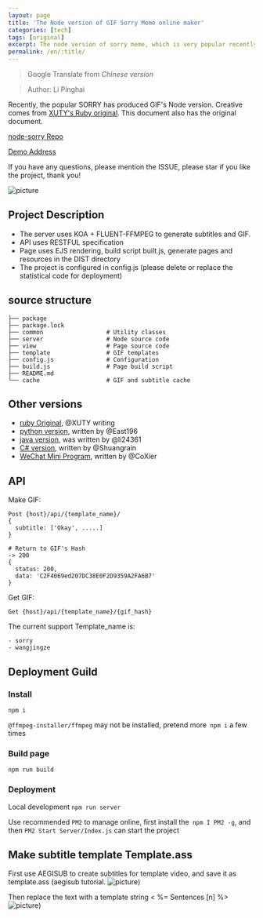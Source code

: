 ```yaml
---
layout: page
title: 'The Node version of GIF Sorry Meme online maker'
categories: [tech]
tags: [original]
excerpt: The node version of sorry meme, which is very popular recently, is used to make gif online. The server uses koa + fluent-ffmpeg, and the API uses RESTful specifications.
permalink: /en/:title/
---
```

> Google Translate from *Chinese version*

> Author: Li Pinghai

Recently, the popular SORRY has produced GIF's Node version. Creative comes from [XUTY's Ruby original](https://github.com/xtyxtyx/sorry). This document also has the original document.

[node-sorry Repo](https://github.com/lipinghai/node-sORRY)

[Demo Address](http://gif.lipinghai.cn/index.html?from=Segmentfault)

If you have any questions, please mention the ISSUE, please star if you like the project, thank you!

![picture](http://imgsrc.baidu.com/forum/pic/item/a98C4BC6A7EFCE1B86B10CCCA351F3DEB58F6585.gif)

## Project Description

* The server uses KOA + FLUENT-FFMPEG to generate subtitles and GIF.
* API uses RESTFUL specification
* Page uses EJS rendering, build script built.js, generate pages and resources in the DIST directory
* The project is configured in config.js (please delete or replace the statistical code for deployment)

## source structure

```
├── package
├── package.lock
├── common                  # Utility classes
├── server                  # Node source code
├── view                    # Page source code
├── template                # GIF templates
├── config.js               # Configuration
├── build.js                # Page build script
├── README.md
└── cache                   # GIF and subtitle cache

```

## Other versions
- [ruby Original](https://github.com/xtyxtyx/sorry), @XUTY writing
- [python version](https://github.com/east196/sorrypy), written by @East196
- [java version](https://github.com/li24361/sorryjava), was written by @li24361
- [C# version](https://github.com/shuangrain/SorryNet), written by @Shuangrain
- [WeChat Mini Program](https://github.com/coxier/iemoji-wechat), written by @CoXier

## API

Make GIF:
```
Post {host}/api/{template_name}/
{
  subtitle: ['Okay', .....]
}

# Return to GIF's Hash
-> 200
{
  status: 200,
  data: 'C2F4069ed207DC38E0F2D9359A2FA6B7'
}
```

Get GIF:
```
Get {host}/api/{template_name}/{gif_hash}
```

The current support Template_name is:
```
- sorry
- wangjingze
```

## Deployment Guild

### Install
```
npm i
```
`@ffmpeg-installer/ffmpeg` may not be installed, pretend more` npm i` a few times

### Build page
```
npm run build
```

### Deployment

Local development `npm run server`

Use recommended `PM2` to manage online, first install the` npm I PM2 -g`, and then `PM2 Start Server/Index.js` can start the project

## Make subtitle template Template.ass

First use AEGISUB to create subtitles for template video, and save it as template.ass (aegisub tutorial.
![picture](https://dn-coding-NET-propuction-P.qbox.me/56a213df-9FF7-9B6C-96b1f0fe2cb6.png))

Then replace the text with a template string < %= Sentences [n] %>
![picture](https://dn-coding-NET-propuction-pp.qbox.me/6b07bc65-4251-aad2-bd7b05af9102.png))